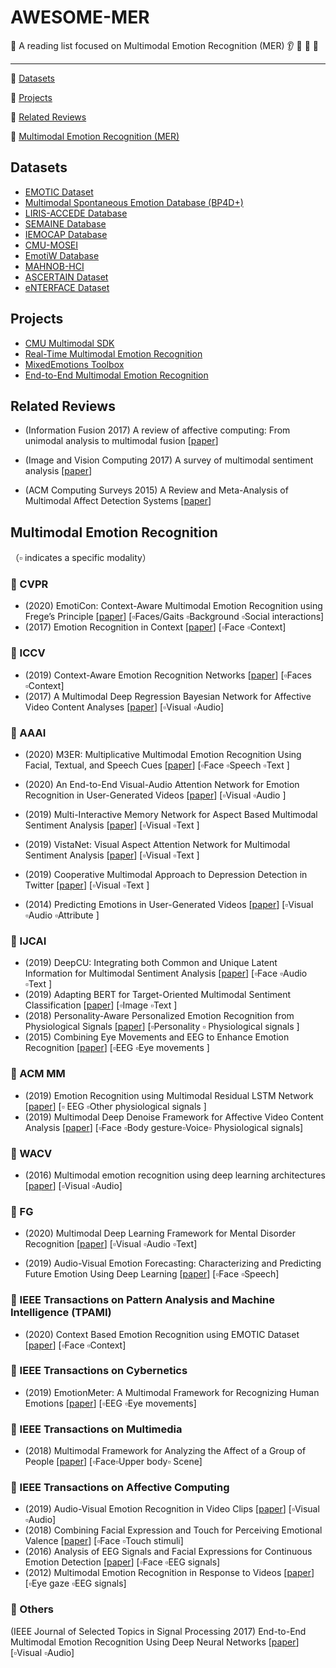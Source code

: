 # AWESOME-MER

 :memo: A reading list focused on Multimodal Emotion Recognition (MER) :ear: :lips: :eyes: :speech_balloon:

***

:high_brightness: [Datasets](#datasets)

:high_brightness: [Projects](#projects)

:high_brightness: [Related Reviews](#related-reviews)

:high_brightness: [Multimodal Emotion Recognition (MER)](#multimodal-emotion-recognition)

## Datasets

- [EMOTIC Dataset](http://sunai.uoc.edu/emotic/)
- [Multimodal Spontaneous Emotion Database (BP4D+)](http://www.cs.binghamton.edu/~lijun/Research/3DFE/3DFE_Analysis.html)
- [LIRIS-ACCEDE Database](https://liris-accede.ec-lyon.fr/)
- [SEMAINE Database](https://ibug.doc.ic.ac.uk/resources/semaine-database2/)
- [IEMOCAP Database](https://sail.usc.edu/iemocap/)
- [CMU-MOSEI](https://github.com/A2Zadeh/CMU-MultimodalSDK)
- [EmotiW Database](https://sites.google.com/view/emotiw2020)
- [MAHNOB-HCI](https://mahnob-db.eu/hci-tagging/)
- [ASCERTAIN Dataset](http://mhug.disi.unitn.it/wp-content/ASCERTAIN/ascertain.html)
- [eNTERFACE Dataset](http://enterface.net/)

## Projects

- [CMU Multimodal SDK](https://github.com/A2Zadeh/CMU-MultimodalSDK)
- [Real-Time Multimodal Emotion Recognition](https://github.com/maelfabien/Multimodal-Emotion-Recognition) 
- [MixedEmotions Toolbox](https://github.com/MixedEmotions/MixedEmotions)
- [End-to-End Multimodal Emotion Recognition](https://github.com/tzirakis/Multimodal-Emotion-Recognition)

## Related Reviews

- (Information Fusion 2017) A review of affective computing: From unimodal analysis to multimodal fusion [[paper](https://ww.sentic.net/affective-computing-review.pdf)] 

- (Image and Vision Computing 2017) A survey of multimodal sentiment analysis [[paper](https://ibug.doc.ic.ac.uk/media/uploads/documents/multi_modal.pdf)] 
- (ACM Computing Surveys 2015) A Review and Meta-Analysis of Multimodal Affect Detection Systems [[paper](https://dl.acm.org/doi/10.1145/2682899)] 

## Multimodal Emotion Recognition

（:white_small_square: indicates a specific modality）

### :small_orange_diamond: CVPR

- (2020) EmotiCon: Context-Aware Multimodal Emotion Recognition using Frege’s Principle [[paper](https://openaccess.thecvf.com/content_CVPR_2020/papers/Mittal_EmotiCon_Context-Aware_Multimodal_Emotion_Recognition_Using_Freges_Principle_CVPR_2020_paper.pdf)] [:white_small_square:Faces/Gaits :white_small_square:Background :white_small_square:Social interactions]
- (2017) Emotion Recognition in Context [[paper](https://openaccess.thecvf.com/content_cvpr_2017/papers/Kosti_Emotion_Recognition_in_CVPR_2017_paper.pdf)] [:white_small_square:Face :white_small_square:Context]

### :small_orange_diamond: ICCV

- (2019) Context-Aware Emotion Recognition Networks [[paper](https://openaccess.thecvf.com/content_ICCV_2019/papers/Lee_Context-Aware_Emotion_Recognition_Networks_ICCV_2019_paper.pdf)] [:white_small_square:Faces :white_small_square:Context]
- (2017) A Multimodal Deep Regression Bayesian Network for Affective Video Content Analyses [[paper](https://openaccess.thecvf.com/content_ICCV_2017/papers/Gan_A_Multimodal_Deep_ICCV_2017_paper.pdf)] [:white_small_square:Visual :white_small_square:Audio]

### :small_orange_diamond: AAAI

- (2020) M3ER: Multiplicative Multimodal Emotion Recognition Using Facial, Textual, and Speech Cues [[paper](https://arxiv.org/pdf/1911.05659.pdf)] [:white_small_square:Face :white_small_square:Speech :white_small_square:Text ​]
- (2020) An End-to-End Visual-Audio Attention Network for Emotion Recognition in User-Generated Videos [[paper](https://aaai.org/Papers/AAAI/2020GB/AAAI-ZhaoS.7155.pdf)] [:white_small_square:Visual :white_small_square:Audio ]
- (2019) Multi-Interactive Memory Network for Aspect Based Multimodal Sentiment Analysis [[paper](https://www.aaai.org/ojs/index.php/AAAI/article/view/3807)] [:white_small_square:Visual :white_small_square:Text ]

- (2019) VistaNet: Visual Aspect Attention Network for Multimodal Sentiment Analysis [[paper](https://www.aaai.org/ojs/index.php/AAAI/article/view/3799)] [:white_small_square:Visual :white_small_square:Text ]
- (2019) Cooperative Multimodal Approach to Depression Detection in Twitter [[paper](https://www.aaai.org/ojs/index.php/AAAI/article/view/3775)] [:white_small_square:Visual :white_small_square:Text ]
- (2014) Predicting Emotions in User-Generated Videos [[paper](http://www.yugangjiang.info/publication/aaai14-emotions.pdf)] [:white_small_square:Visual :white_small_square:Audio :white_small_square:Attribute ]

### :small_orange_diamond: IJCAI

- (2019) DeepCU: Integrating both Common and Unique Latent Information for Multimodal Sentiment Analysis [[paper](https://arxiv.org/pdf/1911.05659.pdf)] [:white_small_square:Face :white_small_square:Audio :white_small_square:Text ]
- (2019) Adapting BERT for Target-Oriented Multimodal Sentiment Classification [[paper](https://www.ijcai.org/Proceedings/2019/0751.pdf)] [:white_small_square:Image :white_small_square:Text ]
- (2018) Personality-Aware Personalized Emotion Recognition from Physiological Signals [[paper](https://www.ijcai.org/Proceedings/2018/0230.pdf)] [:white_small_square:Personality :white_small_square: Physiological signals ]
- (2015) Combining Eye Movements and EEG to Enhance Emotion Recognition  [[paper](https://www.ijcai.org/Proceedings/15/Papers/169.pdf)] [:white_small_square:EEG :white_small_square:Eye movements ]

### :small_orange_diamond: ACM MM

- (2019) Emotion Recognition using Multimodal Residual LSTM Network  [[paper](https://haotang1995.github.io/files/ACM-MM-19.pdf)] [:white_small_square: EEG :white_small_square:Other physiological signals ]
- (2019) Multimodal Deep Denoise Framework for Affective Video Content Analysis [[paper](https://dl.acm.org/doi/10.1145/3343031.3350997)] [:white_small_square:Face :white_small_square:Body gesture:white_small_square:Voice:white_small_square: Physiological signals]

### :small_orange_diamond: WACV

- (2016) Multimodal emotion recognition using deep learning architectures [[paper](https://ieeexplore.ieee.org/document/7477679)] [:white_small_square:Visual :white_small_square:Audio]

### :small_orange_diamond: FG

- (2020) Multimodal Deep Learning Framework for Mental Disorder Recognition  [[paper](https://www.cl.cam.ac.uk/~mmam3/pub/FG2020_Multimodal_Deep_Learning_Framework_for_Mental_Disorder_Recognition.pdf)] [:white_small_square:Visual :white_small_square:Audio :white_small_square:Text]

- (2019) Audio-Visual Emotion Forecasting: Characterizing and Predicting Future Emotion Using Deep Learning  [[paper](https://ieeexplore.ieee.org/document/8756599)] [:white_small_square:Face :white_small_square:Speech]

### :small_orange_diamond: IEEE Transactions on Pattern Analysis and Machine Intelligence (TPAMI)

- (2020) Context Based Emotion Recognition using EMOTIC Dataset  [[paper](https://arxiv.org/abs/2003.13401)] [:white_small_square:Face :white_small_square:Context]

### :small_orange_diamond:  IEEE Transactions on Cybernetics 

- (2019) EmotionMeter: A Multimodal Framework for Recognizing Human Emotions  [[paper](https://ieeexplore.ieee.org/document/8283814)] [:white_small_square:EEG :white_small_square:Eye movements]

### :small_orange_diamond: IEEE Transactions on Multimedia

- (2018) Multimodal Framework for Analyzing the Affect of a Group of People  [[paper](https://ieeexplore.ieee.org/document/8323249)] [:white_small_square:Face:white_small_square:Upper body:white_small_square: Scene]

### :small_orange_diamond: IEEE Transactions on Affective Computing

- (2019) Audio-Visual Emotion Recognition in Video Clips  [[paper](https://ieeexplore.ieee.org/document/7945502)] [:white_small_square:Visual :white_small_square:Audio]
- (2018) Combining Facial Expression and Touch for Perceiving Emotional Valence [[paper](https://ieeexplore.ieee.org/document/7752812)] [:white_small_square:Face :white_small_square:Touch stimuli]
- (2016) Analysis of EEG Signals and Facial Expressions for Continuous Emotion Detection [[paper](https://ieeexplore-ieee-org.eproxy.lib.hku.hk/document/7112127)] [:white_small_square:Face :white_small_square:EEG signals]
- (2012) Multimodal Emotion Recognition in Response to Videos  [[paper](https://ieeexplore.ieee.org/document/6095505)] [:white_small_square:Eye gaze :white_small_square:EEG signals]

### :small_orange_diamond: Others

 (IEEE Journal of Selected Topics in Signal Processing 2017) End-to-End Multimodal Emotion Recognition Using Deep Neural Networks [[paper](https://arxiv.org/pdf/1704.08619.pdf)] [:white_small_square:Visual :white_small_square:Audio]


